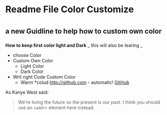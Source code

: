 # Readme File Color Customize <h1>
## a new Guidline to help how to custom own color <h3>

**How to keep first color light and Dark**
_ this will also be learing _
* choose Color
* Custom Own Color
  * Light Color
  * Dark Color
* Writ right Code Custom Color
    * Warm
    *colud
http://github.com - automatic!
[GitHub](http://github.com)

As Kanye West said:

> We're living the future so
> the present is our past.
I think you should use an
`<addr>` element here instead.

